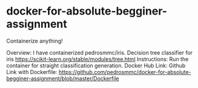 # docker-for-absolute-begginer-assignment
Containerize anything!


Overview: I have containerized pedrosmmc/iris.
Decision tree classifier for iris
https://scikit-learn.org/stable/modules/tree.html
Instructions: Run the container for straight classification generation.
Docker Hub Link:
Github Link with Dockerfile: https://github.com/pedrosmmc/docker-for-absolute-begginer-assignment/blob/master/Dockerfile

